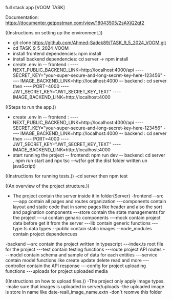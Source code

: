 full stack app [VOOM TASK]

Documentation: https://documenter.getpostman.com/view/18043505/2sAXjQ2qf2

((Instructions on setting up the environment.))
- git clone https://github.com/Ahmed-Sadek89/TASK_9_5_2024_VOOM.git
- cd TASK_9_5_2024_VOOM
- install frontend dependencies: npm install
- install backend dependencies: cd server -> npm install
- create .env in
-- frontend :
---- NEXT_PUBLIC_BACKEND_LINK=http://localhost:4000/api
---- SECRET_KEY="your-super-secure-and-long-secret-key-here-123456"
---- IMAGE_BACKEND_LINK=http://localhost:4000
-- backend : cd server then 
---- PORT=4000
---- JWT_SECRET_KEY="JWT_SECRET_KEY_TEXT"
---- IMAGE_BACKEND_LINK=http://localhost:4000


((Steps to run the app.))
- create .env in
-- frontend :
---- NEXT_PUBLIC_BACKEND_LINK=http://localhost:4000/api
---- SECRET_KEY="your-super-secure-and-long-secret-key-here-123456"
---- IMAGE_BACKEND_LINK=http://localhost:4000
-- backend : cd server then 
---- PORT=4000
---- JWT_SECRET_KEY="JWT_SECRET_KEY_TEXT"
---- IMAGE_BACKEND_LINK=http://localhost:4000
- start running the project
-- frontend:  npm run dev
-- backend: cd server ,  npm run start and npx tsc --w(for get the dist folder written un javaScript)



((Instructions for running tests.))
-cd server then npm test

((An overview of the project structure.))
- The project contain the server inside it in folder(Server)
-frontend 
--src
---app contain all pages and routes organization
---components contain layout and static code that in some pages like header and also the sort and pagination components
---store contain the state managements for the project
---ui contain genaric components
---mock contain project data before get it from the server
---lib contain generic functions
---type.ts data types
--public contain static images
--node_modules contain project dependencues

-backend 
--src contain the project written in typescript
---index.ts root file for the project
---test contain testing functions
---route project API routes
---model contain schema and sample of data for each entities
---service contain model functions like create update delete read and more
---controller contain the API response
---config for project uploading functions
---uploads for project uploaded media


((Instructions on how to upload files.))
-The project only apply image types.
-make sure that images is uploaded in server/uploads
-the uploaded image is store in name like date-reali_image_name.extn
-don`t reomve this folder